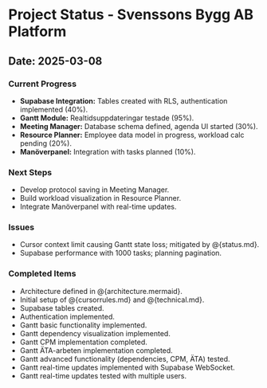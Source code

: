 # Project Status - Svenssons Bygg AB Platform
## Date: 2025-03-08
### Current Progress
- **Supabase Integration:** Tables created with RLS, authentication implemented (40%).
- **Gantt Module:** Realtidsuppdateringar testade (95%).
- **Meeting Manager:** Database schema defined, agenda UI started (30%).
- **Resource Planner:** Employee data model in progress, workload calc pending (20%).
- **Manöverpanel:** Integration with tasks planned (10%).
### Next Steps 
- Develop protocol saving in Meeting Manager.
- Build workload visualization in Resource Planner.
- Integrate Manöverpanel with real-time updates.
### Issues
- Cursor context limit causing Gantt state loss; mitigated by @{status.md}.
- Supabase performance with 1000 tasks; planning pagination.
### Completed Items
- Architecture defined in @{architecture.mermaid}.
- Initial setup of @{cursorrules.md} and @{technical.md}.
- Supabase tables created.
- Authentication implemented.
- Gantt basic functionality implemented.
- Gantt dependency visualization implemented.
- Gantt CPM implementation completed.
- Gantt ÄTA-arbeten implementation completed.
- Gantt advanced functionality (dependencies, CPM, ÄTA) tested.
- Gantt real-time updates implemented with Supabase WebSocket.
- Gantt real-time updates tested with multiple users. 